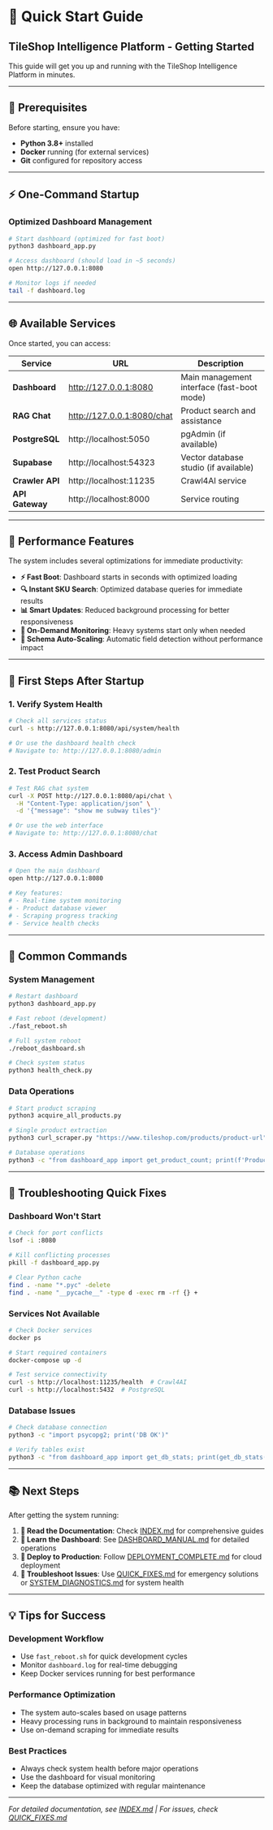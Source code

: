 # 🚀 Quick Start Guide

## TileShop Intelligence Platform - Getting Started

This guide will get you up and running with the TileShop Intelligence Platform in minutes.

---

## 🎯 **Prerequisites**

Before starting, ensure you have:
- **Python 3.8+** installed
- **Docker** running (for external services)
- **Git** configured for repository access

---

## ⚡ **One-Command Startup**

### **Optimized Dashboard Management**
```bash
# Start dashboard (optimized for fast boot)
python3 dashboard_app.py

# Access dashboard (should load in ~5 seconds)
open http://127.0.0.1:8080

# Monitor logs if needed
tail -f dashboard.log
```

---

## 🌐 **Available Services**

Once started, you can access:

| Service | URL | Description |
|---------|-----|-------------|
| **Dashboard** | http://127.0.0.1:8080 | Main management interface (fast-boot mode) |
| **RAG Chat** | http://127.0.0.1:8080/chat | Product search and assistance |
| **PostgreSQL** | http://localhost:5050 | pgAdmin (if available) |
| **Supabase** | http://localhost:54323 | Vector database studio (if available) |
| **Crawler API** | http://localhost:11235 | Crawl4AI service |
| **API Gateway** | http://localhost:8000 | Service routing |

---

## 🚀 **Performance Features**

The system includes several optimizations for immediate productivity:

- **⚡ Fast Boot**: Dashboard starts in seconds with optimized loading
- **🔍 Instant SKU Search**: Optimized database queries for immediate results
- **📊 Smart Updates**: Reduced background processing for better responsiveness
- **🎯 On-Demand Monitoring**: Heavy systems start only when needed
- **🚀 Schema Auto-Scaling**: Automatic field detection without performance impact

---

## 🎯 **First Steps After Startup**

### 1. **Verify System Health**
```bash
# Check all services status
curl -s http://127.0.0.1:8080/api/system/health

# Or use the dashboard health check
# Navigate to: http://127.0.0.1:8080/admin
```

### 2. **Test Product Search**
```bash
# Test RAG chat system
curl -X POST http://127.0.0.1:8080/api/chat \
  -H "Content-Type: application/json" \
  -d '{"message": "show me subway tiles"}'

# Or use the web interface
# Navigate to: http://127.0.0.1:8080/chat
```

### 3. **Access Admin Dashboard**
```bash
# Open the main dashboard
open http://127.0.0.1:8080

# Key features:
# - Real-time system monitoring
# - Product database viewer
# - Scraping progress tracking
# - Service health checks
```

---

## 🔧 **Common Commands**

### **System Management**
```bash
# Restart dashboard
python3 dashboard_app.py

# Fast reboot (development)
./fast_reboot.sh

# Full system reboot
./reboot_dashboard.sh

# Check system status
python3 health_check.py
```

### **Data Operations**
```bash
# Start product scraping
python3 acquire_all_products.py

# Single product extraction
python3 curl_scraper.py "https://www.tileshop.com/products/product-url"

# Database operations
python3 -c "from dashboard_app import get_product_count; print(f'Products: {get_product_count()}')"
```

---

## 🚨 **Troubleshooting Quick Fixes**

### **Dashboard Won't Start**
```bash
# Check for port conflicts
lsof -i :8080

# Kill conflicting processes
pkill -f dashboard_app.py

# Clear Python cache
find . -name "*.pyc" -delete
find . -name "__pycache__" -type d -exec rm -rf {} +
```

### **Services Not Available**
```bash
# Check Docker services
docker ps

# Start required containers
docker-compose up -d

# Test service connectivity
curl -s http://localhost:11235/health  # Crawl4AI
curl -s http://localhost:5432  # PostgreSQL
```

### **Database Issues**
```bash
# Check database connection
python3 -c "import psycopg2; print('DB OK')"

# Verify tables exist
python3 -c "from dashboard_app import get_db_stats; print(get_db_stats())"
```

---

## 📚 **Next Steps**

After getting the system running:

1. **📖 Read the Documentation**: Check [INDEX.md](INDEX.md) for comprehensive guides
2. **🎯 Learn the Dashboard**: See [DASHBOARD_MANUAL.md](DASHBOARD_MANUAL.md) for detailed operations
3. **🚀 Deploy to Production**: Follow [DEPLOYMENT_COMPLETE.md](DEPLOYMENT_COMPLETE.md) for cloud deployment
4. **🔧 Troubleshoot Issues**: Use [QUICK_FIXES.md](QUICK_FIXES.md) for emergency solutions or [SYSTEM_DIAGNOSTICS.md](SYSTEM_DIAGNOSTICS.md) for system health

---

## 💡 **Tips for Success**

### **Development Workflow**
- Use `fast_reboot.sh` for quick development cycles
- Monitor `dashboard.log` for real-time debugging
- Keep Docker services running for best performance

### **Performance Optimization**
- The system auto-scales based on usage patterns
- Heavy processing runs in background to maintain responsiveness
- Use on-demand scraping for immediate results

### **Best Practices**
- Always check system health before major operations
- Use the dashboard for visual monitoring
- Keep the database optimized with regular maintenance

---

*For detailed documentation, see [INDEX.md](INDEX.md) | For issues, check [QUICK_FIXES.md](QUICK_FIXES.md)*